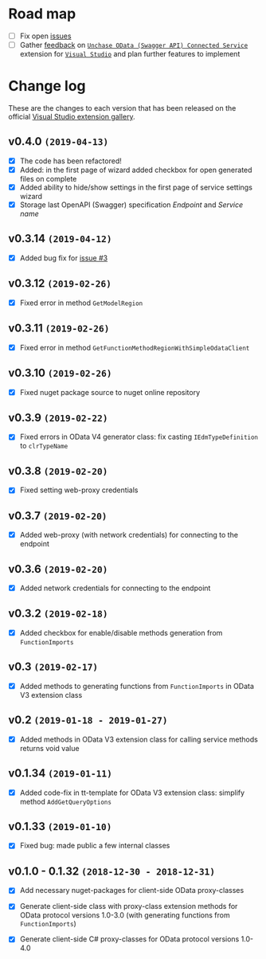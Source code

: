 # Road map

- [ ] Fix open [issues](https://github.com/unchase/Unchase.OData.Connectedservice/issues/)
- [ ] Gather [feedback](https://github.com/unchase/Unchase.OData.Connectedservice/issues/new) on [`Unchase OData (Swagger API) Connected Service`](https://marketplace.visualstudio.com/items?itemName=unchase.UnchaseODataConnectedService) extension for [`Visual Studio`](https://visualstudio.microsoft.com/vs/) and plan further features to implement

# Change log

These are the changes to each version that has been released on the official [Visual Studio extension gallery](https://marketplace.visualstudio.com/items?itemName=unchase.UnchaseODataConnectedService).

## v0.4.0 `(2019-04-13)`

- [x] The code has been refactored!
- [x] Added: in the first page of wizard added checkbox for open generated files on complete
- [x] Added ability to hide/show settings in the first page of service settings wizard
- [x] Storage last OpenAPI (Swagger) specification *Endpoint* and *Service name* 

## v0.3.14 `(2019-04-12)`

- [x] Added bug fix for [issue #3](https://github.com/unchase/Unchase.Odata.Connectedservice/issues/3)

## v0.3.12 `(2019-02-26)`

- [x] Fixed error in method `GetModelRegion`

## v0.3.11 `(2019-02-26)`

- [x] Fixed error in method `GetFunctionMethodRegionWithSimpleOdataClient`

## v0.3.10 `(2019-02-26)`

- [x] Fixed nuget package source to nuget online repository

## v0.3.9 `(2019-02-22)`

- [x] Fixed errors in  OData V4 generator class: fix casting `IEdmTypeDefinition` to `clrTypeName`

## v0.3.8 `(2019-02-20)`

- [x] Fixed setting web-proxy credentials

## v0.3.7 `(2019-02-20)`

- [x] Added web-proxy (with network credentials) for connecting to the endpoint

## v0.3.6 `(2019-02-20)`

- [x] Added network credentials for connecting to the endpoint

## v0.3.2 `(2019-02-18)`

- [x] Added checkbox for enable/disable methods generation from `FunctionImports`

## v0.3 `(2019-02-17)`

- [x] Added methods to generating functions from `FunctionImports` in OData V3 extension class

## v0.2 `(2019-01-18 - 2019-01-27)`

- [x] Added methods in OData V3 extension class for calling service methods returns void value

## v0.1.34 `(2019-01-11)`

- [x] Added code-fix in tt-template for OData V3 extension class: simplify method `AddGetQueryOptions`

## v0.1.33 `(2019-01-10)`

- [x] Fixed bug: made public a few internal classes

## v0.1.0 - 0.1.32 `(2018-12-30 - 2018-12-31)`

- [x] Add necessary nuget-packages for client-side OData proxy-classes
- [x] Generate client-side class with proxy-class extension methods for OData protocol versions 1.0-3.0 (with generating functions from `FunctionImports`)
- [x] Generate client-side C# proxy-classes for OData protocol versions 1.0-4.0

